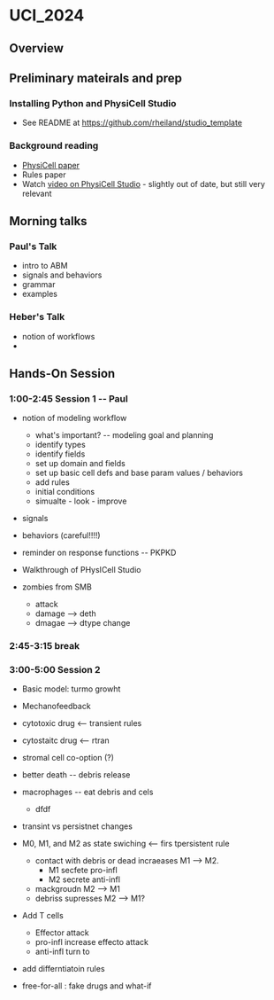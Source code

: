 # UCI_2024

## Overview 

## Preliminary mateirals and prep
### Installing Python and PhysiCell Studio
* See README at https://github.com/rheiland/studio_template
### Background reading 
* [PhysiCell paper](https://journals.plos.org/ploscompbiol/article?id=10.1371/journal.pcbi.1005991)
* Rules paper
* Watch [video on PhysiCell Studio](https://www.youtube.com/watch?v=jkbPP1yDzME) - slightly out of date, but still very relevant

## Morning talks

### Paul's Talk
* intro to ABM
* signals and behaviors
* grammar
* examples 

### Heber's Talk 
* notion of workflows
* 

## Hands-On Session

###  1:00-2:45 Session 1 -- Paul 
* notion of modeling workflow
  * what's important? -- modeling goal and planning 
  *   identify types
  *   identify fields
  * set up domain and fields
  * set up basic cell defs and base param values / behaviors
  * add rules
  * initial conditions 
  * simualte - look - improve
* signals
* behaviors (careful!!!!) 
* reminder on response functions -- PKPKD
* Walkthrough of PHysICell Studio

* zombies from SMB
  * attack
  * damage --> deth
  * dmagae --> dtype change  

###  2:45-3:15 break 

### 3:00-5:00 Session 2
* Basic model: turmo growht
* Mechanofeedback 

* cytotoxic drug <-- transient rules 
* cytostaitc drug <-- rtran
* stromal cell co-option (?)
* better death -- debris release
* macrophages -- eat debris and cels
  * dfdf
* transint vs persistnet changes

* M0, M1, and M2 as state swiching <-- firs tpersistent rule 
  * contact with debris or dead incraeases M1 --> M2.
    * M1 secfete pro-infl
    * M2 secrete anti-infl 
  * mackgroudn M2 --> M1
  * debriss supresses M2 --> M1?  
* Add T cells
  * Effector attack
  * pro-infl increase effecto attack
  * anti-infl turn to 
* add differntiatoin rules

* free-for-all : fake drugs and what-if 
